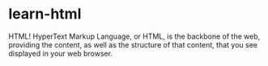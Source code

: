 # learn-html

HTML! HyperText Markup Language, or HTML, is the backbone of the web, providing the content, as well as the structure of that content, that you see displayed in your web browser.